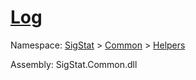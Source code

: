 # [Log](./SimpleConsoleLogger-100664041.md)

Namespace: [SigStat]() > [Common](./../../README.md) > [Helpers](./../README.md)

Assembly: SigStat.Common.dll


